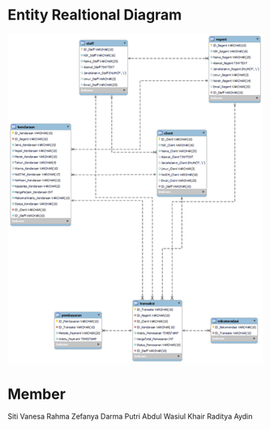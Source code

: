 # Entity Realtional Diagram
![erdVehicrent.png](erdVehicrent.png)

# Member
Siti Vanesa Rahma
Zefanya Darma Putri
Abdul Wasiul Khair
Raditya Aydin
